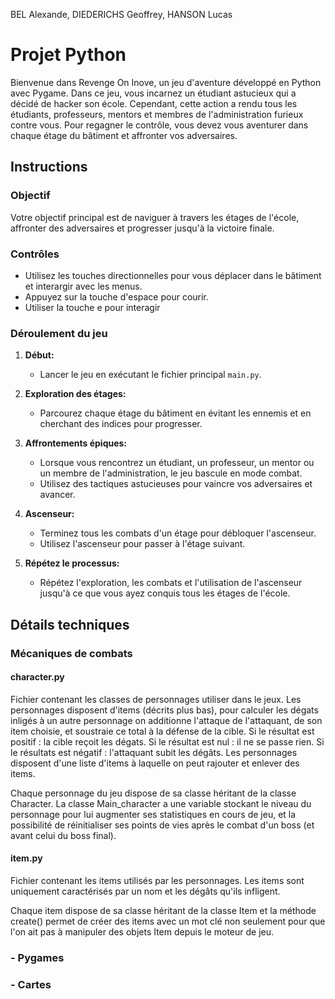BEL Alexande, DIEDERICHS Geoffrey, HANSON Lucas

# Projet Python

Bienvenue dans Revenge On Inove, un jeu d'aventure développé en Python avec Pygame. Dans ce jeu, vous incarnez un étudiant astucieux qui a décidé de hacker son école. Cependant, cette action a rendu tous les étudiants, professeurs, mentors et membres de l'administration furieux contre vous. Pour regagner le contrôle, vous devez vous aventurer dans chaque étage du bâtiment et affronter vos adversaires.

## Instructions

### Objectif
Votre objectif principal est de naviguer à travers les étages de l'école, affronter des adversaires et progresser jusqu'à la victoire finale.

### Contrôles
- Utilisez les touches directionnelles pour vous déplacer dans le bâtiment et interargir avec les menus.
- Appuyez sur la touche d'espace pour courir.
- Utiliser la touche e pour interagir

### Déroulement du jeu
1. **Début:**
   - Lancer le jeu en exécutant le fichier principal `main.py`.

2. **Exploration des étages:**
   - Parcourez chaque étage du bâtiment en évitant les ennemis et en cherchant des indices pour progresser.

3. **Affrontements épiques:**
   - Lorsque vous rencontrez un étudiant, un professeur, un mentor ou un membre de l'administration, le jeu bascule en mode combat.
   - Utilisez des tactiques astucieuses pour vaincre vos adversaires et avancer.

4. **Ascenseur:**
   - Terminez tous les combats d'un étage pour débloquer l'ascenseur.
   - Utilisez l'ascenseur pour passer à l'étage suivant.

5. **Répétez le processus:**
   - Répétez l'exploration, les combats et l'utilisation de l'ascenseur jusqu'à ce que vous ayez conquis tous les étages de l'école.

## Détails techniques

### Mécaniques de combats

#### character.py

Fichier contenant les classes de personnages utiliser dans le jeux. Les personnages disposent d'items (décrits plus bas), pour calculer les dégats inligés à un autre personnage on additionne l'attaque de l'attaquant, de son item choisie, et soustraie ce total à la défense de la cible. Si le résultat est positif : la cible reçoit les dégats. Si le résultat est nul : il ne se passe rien. Si le résultats est négatif : l'attaquant subit les dégâts. Les personnages disposent d'une liste d'items à laquelle on peut rajouter et enlever des items.

Chaque personnage du jeu dispose de sa classe héritant de la classe Character. La classe Main_character a une variable stockant le niveau du personnage pour lui augmenter ses statistiques en cours de jeu, et la possibilité de réinitialiser ses points de vies après le combat d'un boss (et avant celui du boss final).

#### item.py

Fichier contenant les items utilisés par les personnages. Les items sont uniquement caractérisés par un nom et les dégâts qu'ils infligent. 

Chaque item dispose de sa classe héritant de la classe Item et la méthode create() permet de créer des items avec un mot clé non seulement pour que l'on ait pas à manipuler des objets Item depuis le moteur de jeu.

### - Pygames

### - Cartes
